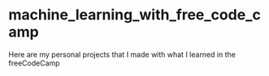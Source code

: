 # machine_learning_with_free_code_camp
Here are my personal projects that I made with what I learned in the freeCodeCamp
